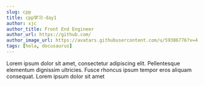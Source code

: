 ```yaml
---
slug: cpp
title: cpp学习-day1
author: xjc
author_title: Front End Engineer
author_url: https://github.com/
author_image_url: https://avatars.githubusercontent.com/u/59386776?v=4
tags: [hola, docusaurus]
---
```


Lorem ipsum dolor sit amet, consectetur adipiscing elit. Pellentesque elementum dignissim ultricies. Fusce rhoncus ipsum tempor eros aliquam consequat. Lorem ipsum dolor sit amet
